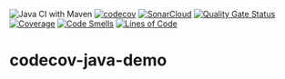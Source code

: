 ![Java CI with Maven](https://github.com/SVyatkin/codecov-java-demo/workflows/Java%20CI%20with%20Maven/badge.svg)
[![codecov](https://codecov.io/gh/SVyatkin/codecov-java-demo/branch/master/graph/badge.svg)](https://codecov.io/gh/SVyatkin/codecov-java-demo)
[![SonarCloud](https://sonarcloud.io/images/project_badges/sonarcloud-white.svg)](https://sonarcloud.io/dashboard?id=SVyatkin_codecov-java-demo)
[![Quality Gate Status](https://sonarcloud.io/api/project_badges/measure?project=SVyatkin_codecov-java-demo&metric=alert_status)](https://sonarcloud.io/dashboard?id=SVyatkin_codecov-java-demo)
[![Coverage](https://sonarcloud.io/api/project_badges/measure?project=SVyatkin_codecov-java-demo&metric=coverage)](https://sonarcloud.io/dashboard?id=SVyatkin_codecov-java-demo)
[![Code Smells](https://sonarcloud.io/api/project_badges/measure?project=SVyatkin_codecov-java-demo&metric=code_smells)](https://sonarcloud.io/dashboard?id=SVyatkin_codecov-java-demo)
[![Lines of Code](https://sonarcloud.io/api/project_badges/measure?project=SVyatkin_codecov-java-demo&metric=ncloc)](https://sonarcloud.io/dashboard?id=SVyatkin_codecov-java-demo)

# codecov-java-demo